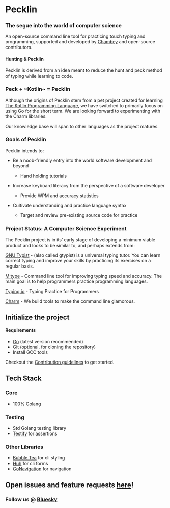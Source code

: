 # Pecklin
### The segue into the world of computer science 

An open-source command line tool for practicing touch typing and programming, supported and developed by [Chambey](https://chambey.org/about/ "The Public Interest Technology Company") and open-source contributors.

#### Hunting & Pecklin
Pecklin is derived from an idea meant to reduce the hunt and peck method of typing while learning to code.


### Peck + ~Kotlin~ = Pecklin

Although the origins of Pecklin stem from a pet project created for learning [The Kotlin Programming Language](https://kotlinlang.org/), we have switched to primarily focus on using Go for the short term. We are looking forward to experimenting with the Charm libraries.

Our knowledge base will span to other languages as the project matures. 

### Goals of Pecklin

Pecklin intends to:

* Be a noob-friendly entry into the world software development and beyond
	- Hand holding tutorials

* Increase keyboard literacy from the perspective of a software developer
	- Provide WPM and accuracy statistics
* Cultivate understanding and practice language syntax
	- Target and review pre-existing source code for practice

### Project Status: A Computer Science Experiment

The Pecklin project is in its’ early stage of developing a minimum viable product and looks to be similar to, and perhaps extends from:

[GNU Typist](https://www.gnu.org/software/gtypist/) - (also called gtypist) is a universal typing tutor. You can learn correct typing and improve your skills by practicing its exercises on a regular basis.

[Mltype](https://mltype.readthedocs.io/en/latest/) - Command line tool for improving typing speed and accuracy. The main goal is to help programmers practice programming languages.

[Typing.io](https://typing.io/) - Typing Practice for Programmers

[Charm](https://charm.sh/) - We build tools to make the command line glamorous.


## Initialize the project
#### Requirements
- [Go](https://golang.org/doc/install) (latest version recommended)
- Git (optional, for cloning the repository)
- Install GCC tools

Checkout the [Contribution guidelines](CONTRIBUTING.md) to get started.

## Tech Stack
### Core
- 100% Golang

### Testing 
- Std Golang testing library 
- [Testify](https://github.com/stretchr/testify) for assertions

### Other Libraries
- [Bubble Tea](https://github.com/charmbracelet/bubbletea) for cli styling
- [Huh](https://github.com/charmbracelet/huh) for cli forms
- [GoNavigation](https://github.com/CharlesMuchogo/GoNavigation) for navigation

## Open issues and feature requests [here](https://github.com/Chambey-Organization/pecklin/issues)!

### Follow us @ [Bluesky](https://bsky.app/profile/pecklin.bsky.social)

